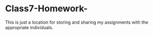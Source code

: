 # Class7-Homework-
This is just a location for storing and sharing my assignments with the appropriate individuals.
